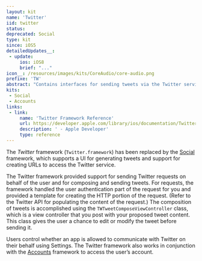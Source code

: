 ```yaml
---
layout: kit
name: 'Twitter'
iid: twitter
status: 
deprecated: Social
type: kit
since: iOS5
detailedUpdates__:
 - update:
     ios: iOS8
     brief: "..."
icon__: /resources/images/kits/CoreAudio/core-audio.png
prefixe: 'TW'
abstract: "Contains interfaces for sending tweets via the Twitter service."
kits:
 - Social
 - Accounts
links:
 - link:
     name: 'Twitter Framework Reference'
     url: https://developer.apple.com/library/ios/documentation/Twitter/Reference/TwitterFrameworkReference/index.html
     description: ' - Apple Developer'
     type: reference
---
```


The *Twitter* framework (`Twitter.framework`) has been replaced by the [Social](/Social) framework, which supports a UI for generating tweets and support for creating URLs to access the Twitter service.

The Twitter framework provided support for sending Twitter requests on behalf of the user and for composing and sending tweets. For requests, the framework handled the user authentication part of the request for you and provided a template for creating the HTTP portion of the request. (Refer to the Twitter API for populating the content of the request.) The composition of tweets is accomplished using the `TWTweetComposeViewController` class, which is a view controller that you post with your proposed tweet content. This class gives the user a chance to edit or modify the tweet before sending it.

Users control whether an app is allowed to communicate with Twitter on their behalf using Settings. The Twitter framework also works in conjunction with the [Accounts](/Accounts) framework to access the user’s account.
